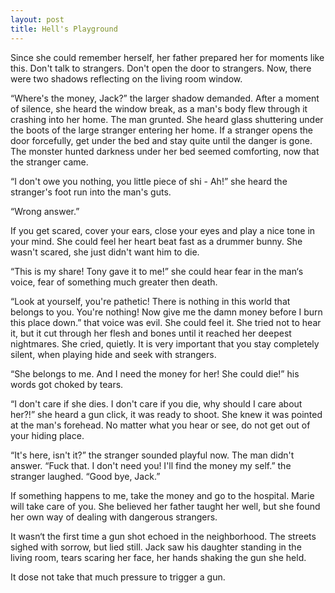```yaml
---
layout: post
title: Hell's Playground
---
```


Since she could remember herself, her father prepared her for moments like this. Don't talk to strangers. Don't open the door to strangers. Now, there were two shadows reflecting on the living room window.

<!--more-->

“Where's the money, Jack?” the larger shadow demanded. After a moment of silence, she heard the window break, as a man's body flew through it crashing into her home. The man grunted. She heard glass shuttering under the boots of the large stranger entering her home. If a stranger opens the door forcefully, get under the bed and stay quite until the danger is gone. The monster hunted darkness under her bed seemed comforting, now that the stranger came.

“I don't owe you nothing, you little piece of shi - Ah!” she heard the stranger's foot run into the man's guts.

“Wrong answer.”

If you get scared, cover your ears, close your eyes and play a nice tone in your mind. She could feel her heart beat fast as a drummer bunny. She wasn't scared, she just didn't want him to die.

“This is my share! Tony gave it to me!” she could hear fear in the man‘s voice, fear of something much greater then death.

“Look at yourself, you're pathetic! There is nothing in this world that belongs to you. You're nothing! Now give me the damn money before I burn this place down.” that voice was evil. She could feel it. She tried not to hear it, but it cut through her flesh and bones until it reached her deepest nightmares. She cried, quietly. It is very important that you stay completely silent, when playing hide and seek with strangers.

“She belongs to me. And I need the money for her! She could die!” his words got choked by tears.

“I don't care if she dies. I don't care if you die, why should I care about her?!” she heard a gun click, it was ready to shoot. She knew it was pointed at the man's forehead. No matter what you hear or see, do not get out of your hiding place.

“It's here, isn't it?” the stranger sounded playful now. The man didn't answer. “Fuck that. I don't need you! I'll find the money my self.” the stranger laughed. “Good bye, Jack.”

If something happens to me, take the money and go to the hospital. Marie will take care of you. She believed her father taught her well, but she found her own way of dealing with dangerous strangers.

It wasn‘t the first time a gun shot echoed in the neighborhood. The streets sighed with sorrow, but lied still. Jack saw his daughter standing in the living room, tears scaring her face, her hands shaking the gun she held.

It dose not take that much pressure to trigger a gun.

